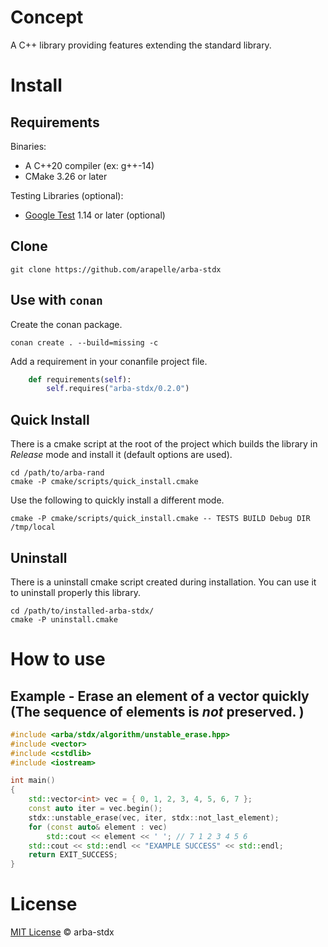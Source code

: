 # Concept #

A C++ library providing features extending the standard library.

# Install #
## Requirements ##

Binaries:

- A C++20 compiler (ex: g++-14)
- CMake 3.26 or later

Testing Libraries (optional):

- [Google Test](https://github.com/google/googletest) 1.14 or later (optional)

## Clone

```
git clone https://github.com/arapelle/arba-stdx
```

## Use with `conan`

Create the conan package.
```
conan create . --build=missing -c
```
Add a requirement in your conanfile project file.
```python
    def requirements(self):
        self.requires("arba-stdx/0.2.0")
```

## Quick Install ##
There is a cmake script at the root of the project which builds the library in *Release* mode and install it (default options are used).
```
cd /path/to/arba-rand
cmake -P cmake/scripts/quick_install.cmake
```
Use the following to quickly install a different mode.
```
cmake -P cmake/scripts/quick_install.cmake -- TESTS BUILD Debug DIR /tmp/local
```

## Uninstall ##
There is a uninstall cmake script created during installation. You can use it to uninstall properly this library.
```
cd /path/to/installed-arba-stdx/
cmake -P uninstall.cmake
```

# How to use
## Example - Erase an element of a vector quickly (The sequence of elements is *not* preserved. )
```c++
#include <arba/stdx/algorithm/unstable_erase.hpp>
#include <vector>
#include <cstdlib>
#include <iostream>

int main()
{
    std::vector<int> vec = { 0, 1, 2, 3, 4, 5, 6, 7 };
    const auto iter = vec.begin();
    stdx::unstable_erase(vec, iter, stdx::not_last_element);
    for (const auto& element : vec)
        std::cout << element << ' '; // 7 1 2 3 4 5 6
    std::cout << std::endl << "EXAMPLE SUCCESS" << std::endl;
    return EXIT_SUCCESS;
}
```

# License

[MIT License](./LICENSE.md) © arba-stdx
